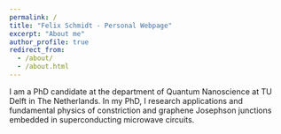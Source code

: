 ```yaml
---
permalink: /
title: "Felix Schmidt - Personal Webpage"
excerpt: "About me"
author_profile: true
redirect_from: 
  - /about/
  - /about.html
---
```


I am a PhD candidate at the department of Quantum Nanoscience at TU Delft in The Netherlands. In my PhD, I research applications and fundamental physics of constriction and graphene Josephson junctions embedded in superconducting microwave circuits.
